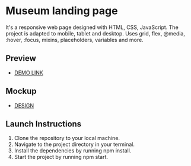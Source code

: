 # Museum landing page
It's a responsive web page designed with HTML, CSS, JavaScript.
The project is adapted to mobile, tablet and desktop.
Uses grid, flex, @media, :hover, :focus, mixins, placeholders, variables and more.

## Preview
- [DEMO LINK](https://yurii-shkrobut-m.github.io/Museum_2/)

## Mockup
- [DESIGN](https://www.figma.com/file/HL3XGt5ZatvJoYBhOaWY5x/museum-prototype?node-id=323%3A1957)

## Launch Instructions
1. Clone the repository to your local machine.
2. Navigate to the project directory in your terminal.
3. Install the dependencies by running npm install.
4. Start the project by running npm start.
